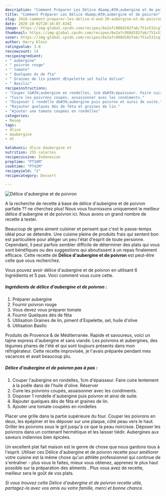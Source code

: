 ```yaml
---
description: "Comment Préparer Les Délice d&amp;#39;aubergine et de poivron"
title: "Comment Préparer Les Délice d&amp;#39;aubergine et de poivron"
slug: 3410-comment-preparer-les-delice-d-and-39-aubergine-et-de-poivron
date: 2020-10-02T20:16:07.634Z
image: https://img-global.cpcdn.com/recipes/6e2afc988d102fa6/751x532cq70/delice-daubergine-et-de-poivron-photo-principale-de-la-recette.jpg
thumbnail: https://img-global.cpcdn.com/recipes/6e2afc988d102fa6/751x532cq70/delice-daubergine-et-de-poivron-photo-principale-de-la-recette.jpg
cover: https://img-global.cpcdn.com/recipes/6e2afc988d102fa6/751x532cq70/delice-daubergine-et-de-poivron-photo-principale-de-la-recette.jpg
author: Harry Klein
ratingvalue: 3.8
reviewcount: 14
recipeingredient:
- " aubergine"
- " poivron rouge"
- " tomate"
- " Quelques ds de fta"
- " Graines de lin piment dEspelette sel huile dolive"
- " Basilic"
recipeinstructions:
- "Couper l&#39;aubergine en rondelles, 1cm d&#39;épaisseur. Faire cuire lentement à la poêle dans de l&#39;huile d&#39;olive. Réserver"
- "Cuire les poivrons coupés, assaisonner avec les condiments."
- "Disposer 1 rondelle d&#39;aubergine puis poivron et ainsi de suite."
- "Rajouter quelques dés de fêta et graines de lin."
- "Ajouter une tomate coupées en rondelles"
categories:
- Resep
tags:
- dlice
- daubergine
- et

katakunci: dlice daubergine et 
nutrition: 255 calories
recipecuisine: Indonesian
preptime: "PT16M"
cooktime: "PT42M"
recipeyield: "2"
recipecategory: Dessert

---
```



![Délice d&#39;aubergine et de poivron](https://img-global.cpcdn.com/recipes/6e2afc988d102fa6/751x532cq70/delice-daubergine-et-de-poivron-photo-principale-de-la-recette.jpg)

A la recherche de recette à base de délice d&#39;aubergine et de poivron parfaite ?? ne cherchez plus! Nous vous fournissons uniquement le meilleur délice d&#39;aubergine et de poivron ici. Nous avons un grand nombre de recette à tester.

Beaucoup de gens aiment cuisiner et pensent que c'est le passe-temps idéal pour se détendre. Une cuisine pleine de produits frais qui sentent bon est particulière pour alléger un peu l'état d'esprit de toute personne. Cependant, il peut parfois sembler difficile de déterminer des plats qui vous sont bénéfiques ou des suggestions qui aboutissent à un repas finalement efficace. Cette recette de <strong> Délice d&#39;aubergine et de poivron </strong> est peut-être celle que vous recherchez.

<!--inarticleads1-->

Vous pouvez avoir délice d&#39;aubergine et de poivron en utilisant 6 Ingrédients et 5 pas. Voici comment vous cuire cette.

##### Ingrédients de délice d&#39;aubergine et de poivron :

1. Préparer  aubergine
1. Fournir  poivron rouge
1. Vous devez vous préparer  tomate
1. Fournir  Quelques dés de fêta
1. Utilisation  Graines de lin, piment d&#39;Espelette, sel, huile d&#39;olive
1. Utilisation  Basilic


Produits de Provence &amp; de Méditerranée. Rapide et savoureux, voici un tajine express d&#39;aubergine et sans viande. Les poivrons et aubergines, des légumes phares de l&#39;été et qui sont toujours présents dans mon réfrigérateur. Cette recette improvisée, je l&#39;avais préparée pendant mes vacances et avait beaucoup plu. 

<!--inarticleads2-->

##### Délice d&#39;aubergine et de poivron pas à pas :

1. Couper l&#39;aubergine en rondelles, 1cm d&#39;épaisseur. Faire cuire lentement à la poêle dans de l&#39;huile d&#39;olive. Réserver
1. Cuire les poivrons coupés, assaisonner avec les condiments.
1. Disposer 1 rondelle d&#39;aubergine puis poivron et ainsi de suite.
1. Rajouter quelques dés de fêta et graines de lin.
1. Ajouter une tomate coupées en rondelles


Placer une grille dans la partie supérieure du four. Couper les poivrons en deux, les épépiner et les déposer sur une plaque, côté peau vers le haut. Griller les poivrons sous le gril jusqu&#39;à ce que la peau noircisse. Déposer les poivrons dans un contenant hermétique et les laisser tiédir. Aubergines aux saveurs indiennes bien épicées. 

<!--inarticleads1-->

<p>
Un excellent plat fait maison est le genre de chose que nous gardons tous à l'esprit. Utiliser ces Délice d&#39;aubergine et de poivron recette pour améliorer votre cuisine est la même chose qu'un athlète professionnel qui continue de s'entraîner - plus vous le faites, mieux vous obtenez, apprenez le plus haut possible sur la préparation des aliments . Plus vous avez de recette, meilleur sera le goût de vos plats.
</p>

<p>
<i>Si vous trouvez cette Délice d&#39;aubergine et de poivron recette utile, partagez-la avec vos amis ou votre famille, merci et bonne chance.</i>
</p>
